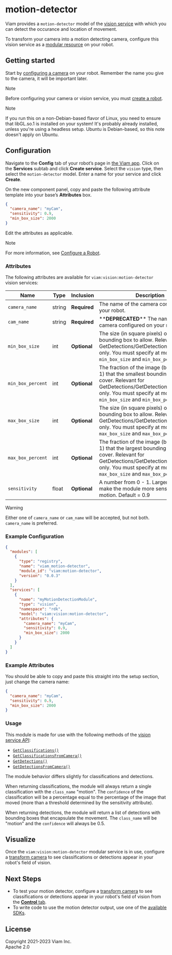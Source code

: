 # motion-detector

Viam provides a `motion-detector` model of the [vision service](/services/vision) with which you can detect the occurance and location of movement.

To transform your camera into a motion detecting camera, configure this vision service as a [modular resource](https://docs.viam.com/modular-resources/) on your robot.

## Getting started

Start by [configuring a camera](https://docs.viam.com/components/camera/webcam/) on your robot. Remember the name you give to the camera, it will be important later.

> [!NOTE]
> Before configuring your camera or vision service, you must [create a robot](https://docs.viam.com/manage/fleet/robots/#add-a-new-robot).

> [!NOTE]
> If you run this on a non-Debian-based flavor of Linux, you need to ensure that libGL.so.1 is installed on your system! It's probably already installed, unless you're using a headless setup. Ubuntu is Debian-based, so this note doesn't apply on Ubuntu.

## Configuration

Navigate to the **Config** tab of your robot’s page in [the Viam app](https://app.viam.com/). Click on the **Services** subtab and click **Create service**. Select the `vision` type, then select the `motion-detector` model. Enter a name for your service and click **Create**.

On the new component panel, copy and paste the following attribute template into your base’s **Attributes** box.
```json
{
  "camera_name": "myCam",
  "sensitivity": 0.9,
  "min_box_size": 2000
}
```

Edit the attributes as applicable.

> [!NOTE]
> For more information, see [Configure a Robot](https://docs.viam.com/manage/configuration/).

### Attributes

The following attributes are available for `viam:vision:motion-detector` vision services:

| Name | Type | Inclusion | Description |
| ---- | ---- | --------- | ----------- |
| `camera_name` | string | **Required** | The name of the camera configured on your robot. |
| `cam_name` | string | **Required** | \*\***DEPRECATED**\*\* The name of the camera configured on your robot. |
| `min_box_size` | int | **Optional** | The size (in square pixels) of the smallest bounding box to allow. Relevant for GetDetections/GetDetectionsFromCamera only. You must specify at most one of `min_box_size` and `min_box_percent`.
| `min_box_percent` | int | **Optional** | The fraction of the image (between 0 and 1) that the smallest bounding box must cover. Relevant for GetDetections/GetDetectionsFromCamera only. You must specify at most one of `min_box_size` and `min_box_percent`.
| `max_box_size` | int | **Optional** | The size (in square pixels) of the largest bounding box to allow. Relevant for GetDetections/GetDetectionsFromCamera only. You must specify at most one of `max_box_size` and `max_box_percent`.
| `max_box_percent` | int | **Optional** | The fraction of the image (between 0 and 1) that the largest bounding box can cover. Relevant for GetDetections/GetDetectionsFromCamera only. You must specify at most one of `max_box_size` and `max_box_percent`.
| `sensitivity` | float | **Optional** | A number from 0 - 1. Larger numbers will make the module more sensitive to motion. Default = 0.9 |

> [!WARNING]  
> Either one of `camera_name` or `cam_name` will be accepted, but not both. `camera_name` is preferred.

### Example Configuration

```json
{
  "modules": [
    {
      "type": "registry",
      "name": "viam_motion-detector",
      "module_id": "viam:motion-detector",
      "version": "0.0.3"
    }
  ],
  "services": [
    {
      "name": "myMotionDetectionModule",
      "type": "vision",
      "namespace": "rdk",
      "model": "viam:vision:motion-detector",
      "attributes": {
        "camera_name": "myCam",
        "sensitivity": 0.9,
        "min_box_size": 2000
      }
    }
  ]
}

```

### Example Attributes

You should be able to copy and paste this straight into the setup section, just change the camera name:

```json
{
  "camera_name": "myCam",
  "sensitivity": 0.9,
  "min_box_size": 2000
}
```

### Usage

This module is made for use with the following methods of the [vision service API](https://docs.viam.com/services/vision/#api):
- [`GetClassifications()`](https://docs.viam.com/services/vision/#getclassifications)
- [`GetClassificationsFromCamera()`](https://docs.viam.com/services/vision/#getclassificationsfromcamera)
- [`GetDetections()`](https://docs.viam.com/services/vision/#getdetections)
- [`GetDetectionsFromCamera()`](https://docs.viam.com/services/vision/#getdetectionsfromcamera)


The module behavior differs slightly for classifications and detections.

When returning classifications, the module will always return a single classification with the `class_name` "motion".
The `confidence` of the classification will be a percentage equal to the percentage of the image that moved (more than a threshold determined by the sensitivity attribute).

When returning detections, the module will return a list of detections with bounding boxes that encapsulate the movement.
The `class_name` will be "motion" and the `confidence` will always be 0.5.

## Visualize

Once the `viam:vision:motion-detector` modular service is in use, configure a [transform camera](https://docs.viam.com/components/camera/transform/) to see classifications or detections appear in your robot's field of vision.

## Next Steps

- To test your motion detector, configure a [transform camera](https://docs.viam.com/components/camera/transform/) to see classifications or detections appear in your robot's field of vision from the [**Control** tab](https://docs.viam.com/manage/fleet/robots/#control).
- To write code to use the motion detector output, use one of the [available SDKs](https://docs.viam.com/program/).

## License

Copyright 2021-2023 Viam Inc. <br>
Apache 2.0
